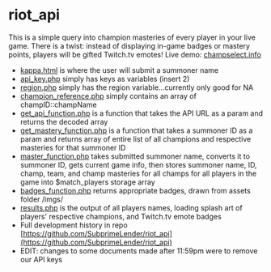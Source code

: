 # riot_api
This is a simple query into champion masteries of every player in your live game. There is a twist: instead of displaying in-game badges or mastery points, players will be gifted Twitch.tv emotes!
<enter>
<enter>
Live demo: [champselect.info](http://champselect.info/kappa/kappa.html)


+ [kappa.html](kappa.html) is where the user will submit a summoner name
+ [api_key.php](variables/api_key.php) simply has keys as variables (insert 2)
+ [region.php](variables/region.php) simply has the region variable...currently only good for NA
+ [champion_reference.php](variables/champion_reference.php) simply contains an array of champID::champName
+ [get_api_function.php](functions/get_api_function.php) is a function that takes the API URL as a param and returns the decoded array
+ [get_mastery_function.php](functions/get_master_function.php) is a function that takes a summoner ID as a param and returns array of entire list of all champions and respective masteries for that summoner ID 
+ [master_function.php](functions/master_function.php) takes submitted summoner name, converts it to summoner ID, gets current game info, then stores summoner name, ID, champ, team, and champ masteries for all champs for all players in the game into $match_players storage array
+ [badges_function.php](functions/badges_function.php) returns appropriate badges, drawn from assets folder /imgs/
+ [results.php](results.php) is the output of all players names, loading splash art of players' respective champions, and Twitch.tv emote badges
+ Full development history in repo [https://github.com/SubprimeLender/riot_api](https://github.com/SubprimeLender/riot_api)
+ EDIT: changes to some documents made after 11:59pm were to remove our API keys
